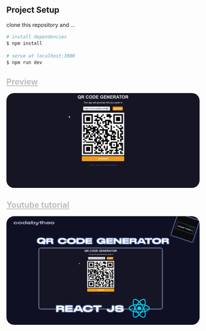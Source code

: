 ## Project Setup

clone this repository and ...

```bash
# install dependencies
$ npm install

# serve at localhost:3000
$ npm run dev

```

<h2 style="text-decoration:underline;color:#BEBEBE;">Preview</h2>

<div><img src="./public/web.png" alt="preview website" style="border-radius:20px;"/>
</div>

<a href="https://www.youtube.com/watch?v=iIuMRD4ooEk" target="_blank" style="color:#BEBEBE;"><h2 style="text-decoration:underline;">Youtube tutorial</h2></a>

<div>
  <a href="https://www.youtube.com/watch?v=iIuMRD4ooEk" target="_blank"><img src="./public/preview-yt.jpg" alt="youtube video" style="border-radius:20px;"/></a>
</div>
